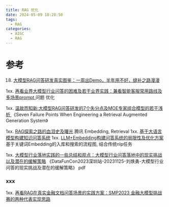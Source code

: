 ```yaml
---
title: RAG 优化
date: 2024-05-09 18:28:50
tags:
  - RAG
categories: 
  - AIGC
  - RAG  
---
```


<p></p>
<!-- more -->



# 参考
18. [大模型RAG问答研发真实图鉴：一周出Demo，半年用不好，缝补之路漫漫 ](https://mp.weixin.qq.com/s?__biz=MzAxMjc3MjkyMg==&mid=2648407281&idx=2&sn=f39b46cad1787123b485d76dff33bc93)

1xx. [再看业界大模型行业问答的困难及若干业界实践：兼看智能客服常用路线及多场景prompt ](https://mp.weixin.qq.com/s?__biz=MzAxMjc3MjkyMg==&mid=2648404338&idx=1&sn=3c8f8c44ac7a1d925216b40833525b25)
   问题 优化

1xx. [温故而知新:大模型RAG问答研发的7个失分点及MOE专家组合模型的若干浅析 ](https://mp.weixin.qq.com/s?__biz=MzAxMjc3MjkyMg==&mid=2648407056&idx=1&sn=0a0ce93a9199a2eae36493a515e42181)
   《Seven Failure Points When Engineering a Retrieval Augmented Generation System》



1xx. [RAG探索之路的血泪史及曙光](https://zhuanlan.zhihu.com/p/664921095)  腾讯
    Embedding, Retrieval
1xx. [基于大语言模型构建知识问答系统](https://zhuanlan.zhihu.com/p/627655485)
1xx. [LLM+Embedding构建问答系统的局限性及优化方案](https://zhuanlan.zhihu.com/p/641132245)
   基于关键词Embedding的入库和搜索的流程图,  结合传统nlp任务

1xx. [大模型行业落地实践的一些总结和观点：大模型行业问答落地中的现实挑战以及潜在的缓解策略](https://mp.weixin.qq.com/s?__biz=MzAxMjc3MjkyMg==&mid=2648403693&idx=1&sn=e47f34cd58f103d37998dbbfd01c41ee)
   《DataFunCon2023深圳站-20231125-刘焕勇-大模型行业问答的现实挑战及潜在的缓解策略》 pdf



### xxx
1xx. [再看RAG在真实金融文档问答场景的实践方案：SMP2023 金融大模型挑战赛的两种代表实现思路](https://mp.weixin.qq.com/s?__biz=MzAxMjc3MjkyMg==&mid=2648404651&idx=2&sn=335db95e104a5b09e33ac2245bae4fd2)
